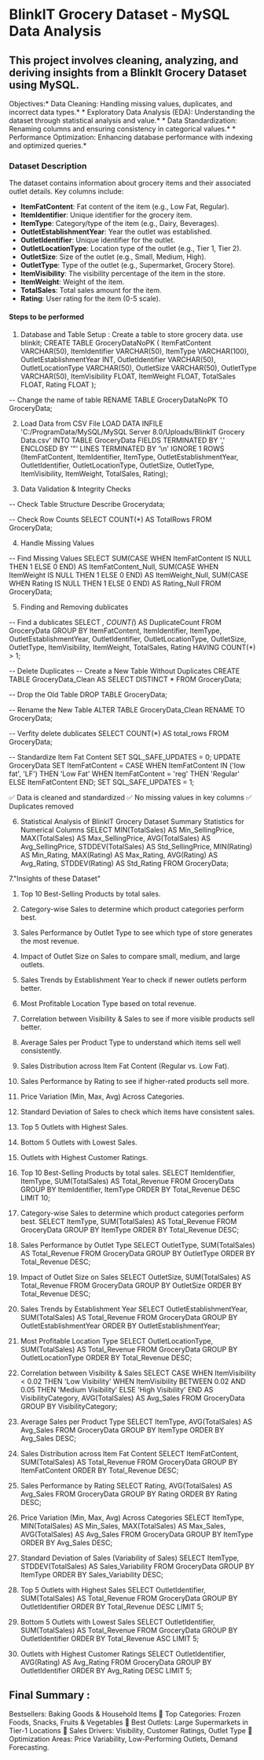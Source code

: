 # BlinkIT Grocery Dataset - MySQL Data Analysis
## This project involves cleaning, analyzing, and deriving insights from a BlinkIt Grocery Dataset using MySQL.

Objectives:* Data Cleaning: Handling missing values, duplicates, and incorrect data types.*
            * Exploratory Data Analysis (EDA): Understanding the dataset through statistical analysis and value.*
            * Data Standardization: Renaming columns and ensuring consistency in categorical values.*
            * Performance Optimization: Enhancing database performance with indexing and optimized queries.*
### Dataset Description
The dataset contains information about grocery items and their associated outlet details. Key columns include:

- **ItemFatContent**: Fat content of the item (e.g., Low Fat, Regular).
- **ItemIdentifier**: Unique identifier for the grocery item.
- **ItemType**: Category/type of the item (e.g., Dairy, Beverages).
- **OutletEstablishmentYear**: Year the outlet was established.
- **OutletIdentifier**: Unique identifier for the outlet.
- **OutletLocationType**: Location type of the outlet (e.g., Tier 1, Tier 2).
- **OutletSize**: Size of the outlet (e.g., Small, Medium, High).
- **OutletType**: Type of the outlet (e.g., Supermarket, Grocery Store).
- **ItemVisibility**: The visibility percentage of the item in the store.
- **ItemWeight**: Weight of the item.
- **TotalSales**: Total sales amount for the item.
- **Rating**: User rating for the item (0-5 scale).

#### Steps to be performed

1. Database and Table Setup : Create a table to store grocery data.
use blinkit;
CREATE TABLE GroceryDataNoPK (
    ItemFatContent VARCHAR(50),
    ItemIdentifier VARCHAR(50),
    ItemType VARCHAR(100),
    OutletEstablishmentYear INT,
    OutletIdentifier VARCHAR(50),
    OutletLocationType VARCHAR(50),
    OutletSize VARCHAR(50),
    OutletType VARCHAR(50),
    ItemVisibility FLOAT,
    ItemWeight FLOAT,
    TotalSales FLOAT,
    Rating FLOAT
);

-- Change the name of table
RENAME TABLE GroceryDataNoPK TO GroceryData;

2. Load Data from CSV File
LOAD DATA INFILE 'C:/ProgramData/MySQL/MySQL Server 8.0/Uploads/BlinkIT Grocery Data.csv'
INTO TABLE GroceryData
FIELDS TERMINATED BY ',' 
ENCLOSED BY '"'
LINES TERMINATED BY '\n'
IGNORE 1 ROWS
(ItemFatContent, ItemIdentifier, ItemType, OutletEstablishmentYear, OutletIdentifier, OutletLocationType, OutletSize, OutletType, ItemVisibility, ItemWeight, TotalSales, Rating);

3. Data Validation & Integrity Checks

-- Check Table Structure
Describe Grocerydata;

-- Check Row Counts
SELECT COUNT(*) AS TotalRows FROM GroceryData;

4. Handle Missing Values

-- Find Missing Values
SELECT 
    SUM(CASE WHEN ItemFatContent IS NULL THEN 1 ELSE 0 END) AS ItemFatContent_Null,
    SUM(CASE WHEN ItemWeight IS NULL THEN 1 ELSE 0 END) AS ItemWeight_Null,
    SUM(CASE WHEN Rating IS NULL THEN 1 ELSE 0 END) AS Rating_Null
FROM GroceryData;

5. Finding and Removing dublicates

-- Find a dublicates
SELECT *, COUNT(*) AS DuplicateCount
FROM GroceryData
GROUP BY ItemFatContent, ItemIdentifier, ItemType, OutletEstablishmentYear, OutletIdentifier, OutletLocationType, OutletSize, OutletType, ItemVisibility, ItemWeight, TotalSales, Rating
HAVING COUNT(*) > 1;

-- Delete Duplicates
-- Create a New Table Without Duplicates
CREATE TABLE GroceryData_Clean AS 
SELECT DISTINCT * FROM GroceryData;

-- Drop the Old Table
DROP TABLE GroceryData;

-- Rename the New Table
ALTER TABLE GroceryData_Clean RENAME TO GroceryData;

-- Verfity delete dublicates
SELECT COUNT(*) AS total_rows FROM GroceryData;

-- Standardize Item Fat Content
SET SQL_SAFE_UPDATES = 0;
UPDATE GroceryData
SET ItemFatContent = 
    CASE 
        WHEN ItemFatContent IN ('low fat', 'LF') THEN 'Low Fat'
        WHEN ItemFatContent = 'reg' THEN 'Regular'
        ELSE ItemFatContent 
    END;
SET SQL_SAFE_UPDATES = 1;


✅ Data is cleaned and standardized
✅ No missing values in key columns
✅ Duplicates removed

6. Statistical Analysis of BlinkIT Grocery Dataset
Summary Statistics for Numerical Columns
SELECT 
    MIN(TotalSales) AS Min_SellingPrice, 
    MAX(TotalSales) AS Max_SellingPrice, 
    AVG(TotalSales) AS Avg_SellingPrice, 
    STDDEV(TotalSales) AS Std_SellingPrice,
    MIN(Rating) AS Min_Rating, 
    MAX(Rating) AS Max_Rating, 
    AVG(Rating) AS Avg_Rating, 
    STDDEV(Rating) AS Std_Rating
FROM GroceryData;

7."Insights of these Dataset"
1. Top 10 Best-Selling Products by total sales.
2. Category-wise Sales to determine which product categories perform best.
3. Sales Performance by Outlet Type to see which type of store generates the most revenue.
4. Impact of Outlet Size on Sales to compare small, medium, and large outlets.
5. Sales Trends by Establishment Year to check if newer outlets perform better.
6. Most Profitable Location Type based on total revenue.
7. Correlation between Visibility & Sales to see if more visible products sell better.
8. Average Sales per Product Type to understand which items sell well consistently.
9. Sales Distribution across Item Fat Content (Regular vs. Low Fat).
10. Sales Performance by Rating to see if higher-rated products sell more.
11. Price Variation (Min, Max, Avg) Across Categories.
12. Standard Deviation of Sales to check which items have consistent sales.
13. Top 5 Outlets with Highest Sales.
14. Bottom 5 Outlets with Lowest Sales.
15. Outlets with Highest Customer Ratings.

1. Top 10 Best-Selling Products by total sales.
SELECT ItemIdentifier, ItemType, SUM(TotalSales) AS Total_Revenue
FROM GroceryData
GROUP BY ItemIdentifier, ItemType
ORDER BY Total_Revenue DESC
LIMIT 10;

2. Category-wise Sales to determine which product categories perform best.
SELECT ItemType, SUM(TotalSales) AS Total_Revenue
FROM GroceryData
GROUP BY ItemType
ORDER BY Total_Revenue DESC;

3. Sales Performance by Outlet Type
SELECT OutletType, SUM(TotalSales) AS Total_Revenue
FROM GroceryData
GROUP BY OutletType
ORDER BY Total_Revenue DESC;

4. Impact of Outlet Size on Sales
SELECT OutletSize, SUM(TotalSales) AS Total_Revenue
FROM GroceryData
GROUP BY OutletSize
ORDER BY Total_Revenue DESC;

5. Sales Trends by Establishment Year
SELECT OutletEstablishmentYear, SUM(TotalSales) AS Total_Revenue
FROM GroceryData
GROUP BY OutletEstablishmentYear
ORDER BY OutletEstablishmentYear;

6. Most Profitable Location Type
SELECT OutletLocationType, SUM(TotalSales) AS Total_Revenue
FROM GroceryData
GROUP BY OutletLocationType
ORDER BY Total_Revenue DESC;

7. Correlation between Visibility & Sales
SELECT 
    CASE 
        WHEN ItemVisibility < 0.02 THEN 'Low Visibility'
        WHEN ItemVisibility BETWEEN 0.02 AND 0.05 THEN 'Medium Visibility'
        ELSE 'High Visibility'
    END AS VisibilityCategory,
    AVG(TotalSales) AS Avg_Sales
FROM GroceryData
GROUP BY VisibilityCategory;

8. Average Sales per Product Type
SELECT ItemType, AVG(TotalSales) AS Avg_Sales
FROM GroceryData
GROUP BY ItemType
ORDER BY Avg_Sales DESC;

9. Sales Distribution across Item Fat Content
SELECT ItemFatContent, SUM(TotalSales) AS Total_Revenue
FROM GroceryData
GROUP BY ItemFatContent
ORDER BY Total_Revenue DESC;

10. Sales Performance by Rating
SELECT Rating, AVG(TotalSales) AS Avg_Sales
FROM GroceryData
GROUP BY Rating
ORDER BY Rating DESC;

11. Price Variation (Min, Max, Avg) Across Categories
SELECT ItemType, MIN(TotalSales) AS Min_Sales, MAX(TotalSales) AS Max_Sales, AVG(TotalSales) AS Avg_Sales
FROM GroceryData
GROUP BY ItemType
ORDER BY Avg_Sales DESC;

12. Standard Deviation of Sales (Variability of Sales)
SELECT ItemType, STDDEV(TotalSales) AS Sales_Variability
FROM GroceryData
GROUP BY ItemType
ORDER BY Sales_Variability DESC;

13. Top 5 Outlets with Highest Sales
SELECT OutletIdentifier, SUM(TotalSales) AS Total_Revenue
FROM GroceryData
GROUP BY OutletIdentifier
ORDER BY Total_Revenue DESC
LIMIT 5;

14. Bottom 5 Outlets with Lowest Sales
SELECT OutletIdentifier, SUM(TotalSales) AS Total_Revenue
FROM GroceryData
GROUP BY OutletIdentifier
ORDER BY Total_Revenue ASC
LIMIT 5;

15. Outlets with Highest Customer Ratings
SELECT OutletIdentifier, AVG(Rating) AS Avg_Rating
FROM GroceryData
GROUP BY OutletIdentifier
ORDER BY Avg_Rating DESC
LIMIT 5;

## Final Summary :
Bestsellers: Baking Goods & Household Items
📌 Top Categories: Frozen Foods, Snacks, Fruits & Vegetables
📌 Best Outlets: Large Supermarkets in Tier-1 Locations
📌 Sales Drivers: Visibility, Customer Ratings, Outlet Type
📌 Optimization Areas: Price Variability, Low-Performing Outlets, Demand Forecasting.
